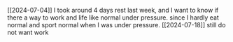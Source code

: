 [[2024-07-04]]
I took around 4 days rest last week, and I want to know if there a way to work and life like normal under pressure. since I hardly eat normal and sport normal when I was under pressure. 
[[2024-07-18]]
still do not want work